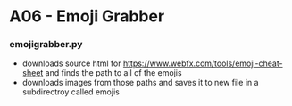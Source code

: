 # A06 - Emoji Grabber

### emojigrabber.py
* downloads source html for https://www.webfx.com/tools/emoji-cheat-sheet and finds the path to all of the emojis
* downloads images from those paths and saves it to new file in a subdirectroy called emojis 
